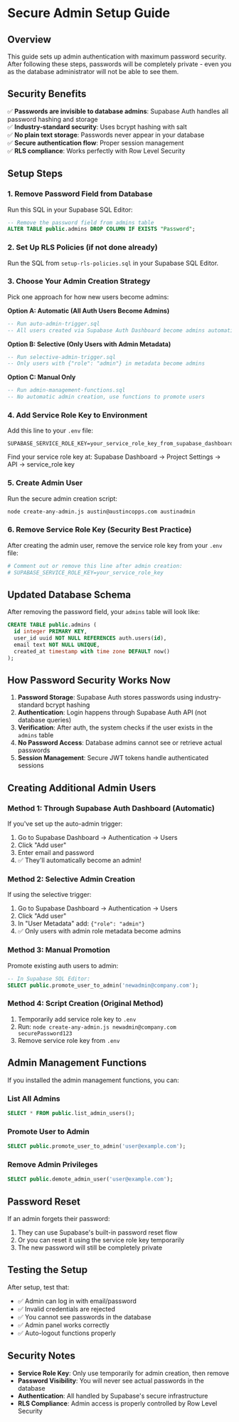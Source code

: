 # Secure Admin Setup Guide

## Overview
This guide sets up admin authentication with maximum password security. After following these steps, passwords will be completely private - even you as the database administrator will not be able to see them.

## Security Benefits

✅ **Passwords are invisible to database admins**: Supabase Auth handles all password hashing and storage  
✅ **Industry-standard security**: Uses bcrypt hashing with salt  
✅ **No plain text storage**: Passwords never appear in your database  
✅ **Secure authentication flow**: Proper session management  
✅ **RLS compliance**: Works perfectly with Row Level Security  

## Setup Steps

### 1. Remove Password Field from Database
Run this SQL in your Supabase SQL Editor:
```sql
-- Remove the password field from admins table
ALTER TABLE public.admins DROP COLUMN IF EXISTS "Password";
```

### 2. Set Up RLS Policies (if not done already)
Run the SQL from `setup-rls-policies.sql` in your Supabase SQL Editor.

### 3. Choose Your Admin Creation Strategy
Pick one approach for how new users become admins:

**Option A: Automatic (All Auth Users Become Admins)**
```sql
-- Run auto-admin-trigger.sql
-- All users created via Supabase Auth Dashboard become admins automatically
```

**Option B: Selective (Only Users with Admin Metadata)**
```sql
-- Run selective-admin-trigger.sql  
-- Only users with {"role": "admin"} in metadata become admins
```

**Option C: Manual Only**
```sql
-- Run admin-management-functions.sql
-- No automatic admin creation, use functions to promote users
```

### 4. Add Service Role Key to Environment
Add this line to your `.env` file:
```
SUPABASE_SERVICE_ROLE_KEY=your_service_role_key_from_supabase_dashboard
```

Find your service role key at: Supabase Dashboard → Project Settings → API → service_role key

### 5. Create Admin User
Run the secure admin creation script:
```bash
node create-any-admin.js austin@austincopps.com austinadmin
```

### 6. Remove Service Role Key (Security Best Practice)
After creating the admin user, remove the service role key from your `.env` file:
```bash
# Comment out or remove this line after admin creation:
# SUPABASE_SERVICE_ROLE_KEY=your_service_role_key
```

## Updated Database Schema

After removing the password field, your `admins` table will look like:
```sql
CREATE TABLE public.admins (
  id integer PRIMARY KEY,
  user_id uuid NOT NULL REFERENCES auth.users(id),
  email text NOT NULL UNIQUE,
  created_at timestamp with time zone DEFAULT now()
);
```

## How Password Security Works Now

1. **Password Storage**: Supabase Auth stores passwords using industry-standard bcrypt hashing
2. **Authentication**: Login happens through Supabase Auth API (not database queries)
3. **Verification**: After auth, the system checks if the user exists in the `admins` table
4. **No Password Access**: Database admins cannot see or retrieve actual passwords
5. **Session Management**: Secure JWT tokens handle authenticated sessions

## Creating Additional Admin Users

### Method 1: Through Supabase Auth Dashboard (Automatic)
If you've set up the auto-admin trigger:
1. Go to Supabase Dashboard → Authentication → Users
2. Click "Add user"
3. Enter email and password
4. ✅ They'll automatically become an admin!

### Method 2: Selective Admin Creation
If using the selective trigger:
1. Go to Supabase Dashboard → Authentication → Users  
2. Click "Add user"
3. In "User Metadata" add: `{"role": "admin"}`
4. ✅ Only users with admin role metadata become admins

### Method 3: Manual Promotion
Promote existing auth users to admin:
```sql
-- In Supabase SQL Editor:
SELECT public.promote_user_to_admin('newadmin@company.com');
```

### Method 4: Script Creation (Original Method)
1. Temporarily add service role key to `.env`
2. Run: `node create-any-admin.js newadmin@company.com securePassword123`
3. Remove service role key from `.env`

## Admin Management Functions

If you installed the admin management functions, you can:

### List All Admins
```sql
SELECT * FROM public.list_admin_users();
```

### Promote User to Admin
```sql
SELECT public.promote_user_to_admin('user@example.com');
```

### Remove Admin Privileges
```sql
SELECT public.demote_admin_user('user@example.com');
```

## Password Reset

If an admin forgets their password:
1. They can use Supabase's built-in password reset flow
2. Or you can reset it using the service role key temporarily
3. The new password will still be completely private

## Testing the Setup

After setup, test that:
- ✅ Admin can log in with email/password
- ✅ Invalid credentials are rejected
- ✅ You cannot see passwords in the database
- ✅ Admin panel works correctly
- ✅ Auto-logout functions properly

## Security Notes

- **Service Role Key**: Only use temporarily for admin creation, then remove
- **Password Visibility**: You will never see actual passwords in the database
- **Authentication**: All handled by Supabase's secure infrastructure
- **RLS Compliance**: Admin access is properly controlled by Row Level Security 
